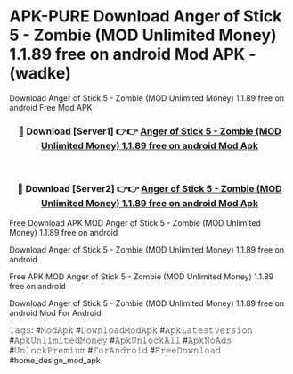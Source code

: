 # APK-PURE Download Anger of Stick 5 - Zombie (MOD Unlimited Money) 1.1.89 free on android Mod APK - (wadke)
Download Anger of Stick 5 - Zombie (MOD Unlimited Money) 1.1.89 free on android Free Mod APK

<div align="center">
<h3>🔴 Download [Server1] 👉👉 <a href="https://apk-comot.site?title=Anger_of_Stick_5_-_Zombie_(MOD_Unlimited_Money)_1.1.89_free_on_android">Anger of Stick 5 - Zombie (MOD Unlimited Money) 1.1.89 free on android Mod Apk</a></h3><br>

<h3>🔴 Download [Server2] 👉👉 <a href="https://apk-comot.site?title=Anger_of_Stick_5_-_Zombie_(MOD_Unlimited_Money)_1.1.89_free_on_android">Anger of Stick 5 - Zombie (MOD Unlimited Money) 1.1.89 free on android Mod Apk</a></h3>
</div>


Free Download APK MOD Anger of Stick 5 - Zombie (MOD Unlimited Money) 1.1.89 free on android

Download Anger of Stick 5 - Zombie (MOD Unlimited Money) 1.1.89 free on android 

Free APK MOD Anger of Stick 5 - Zombie (MOD Unlimited Money) 1.1.89 free on android 

Download Anger of Stick 5 - Zombie (MOD Unlimited Money) 1.1.89 free on android Mod For Android

𝚃𝚊𝚐𝚜: #𝙼𝚘𝚍𝙰𝚙𝚔 #𝙳𝚘𝚠𝚗𝚕𝚘𝚊𝚍𝙼𝚘𝚍𝙰𝚙𝚔 #𝙰𝚙𝚔𝙻𝚊𝚝𝚎𝚜𝚝𝚅𝚎𝚛𝚜𝚒𝚘𝚗 #𝙰𝚙𝚔𝚄𝚗𝚕𝚒𝚖𝚒𝚝𝚎𝚍𝙼𝚘𝚗𝚎𝚢 #𝙰𝚙𝚔𝚄𝚗𝚕𝚘𝚌𝚔𝙰𝚕𝚕 #𝙰𝚙𝚔𝙽𝚘𝙰𝚍𝚜 #𝚄𝚗𝚕𝚘𝚌𝚔𝙿𝚛𝚎𝚖𝚒𝚞𝚖 #𝙵𝚘𝚛𝙰𝚗𝚍𝚛𝚘𝚒𝚍 #𝙵𝚛𝚎𝚎𝙳𝚘𝚠𝚗𝚕𝚘𝚊𝚍 #home_design_mod_apk
